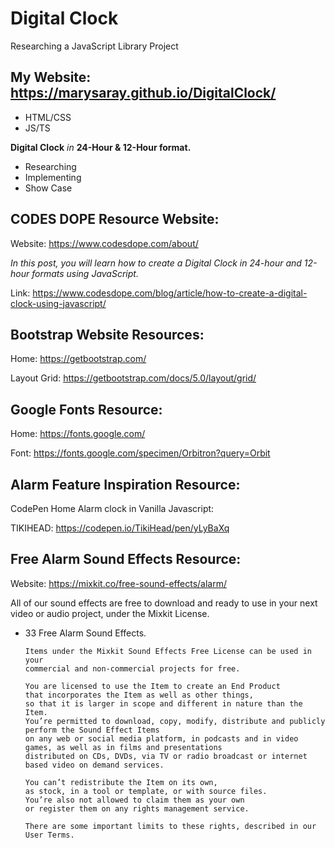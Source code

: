 # Digital Clock
Researching a JavaScript Library Project 
## My Website: https://marysaray.github.io/DigitalClock/

- HTML/CSS
- JS/TS

**Digital Clock** *in* **24-Hour & 12-Hour format.**

- Researching
- Implementing
- Show Case

## CODES DOPE Resource Website:
Website: https://www.codesdope.com/about/

*In this post, you will learn how to create a Digital Clock in 24-hour and 12-hour formats using JavaScript.*

Link: https://www.codesdope.com/blog/article/how-to-create-a-digital-clock-using-javascript/

## Bootstrap Website Resources:
Home: https://getbootstrap.com/

Layout Grid: https://getbootstrap.com/docs/5.0/layout/grid/

## Google Fonts Resource:
Home: https://fonts.google.com/

Font: https://fonts.google.com/specimen/Orbitron?query=Orbit

## Alarm Feature Inspiration Resource: 
CodePen Home Alarm clock in Vanilla Javascript:

TIKIHEAD: https://codepen.io/TikiHead/pen/yLyBaXq

## Free Alarm Sound Effects Resource:
Website: https://mixkit.co/free-sound-effects/alarm/

All of our sound effects are free to download and ready to use in your next video or audio project, under the Mixkit License.
- 33 Free Alarm Sound Effects.

      Items under the Mixkit Sound Effects Free License can be used in your
      commercial and non-commercial projects for free.

      You are licensed to use the Item to create an End Product 
      that incorporates the Item as well as other things,
      so that it is larger in scope and different in nature than the Item. 
      You’re permitted to download, copy, modify, distribute and publicly perform the Sound Effect Items 
      on any web or social media platform, in podcasts and in video games, as well as in films and presentations
      distributed on CDs, DVDs, via TV or radio broadcast or internet based video on demand services.

      You can’t redistribute the Item on its own, 
      as stock, in a tool or template, or with source files.
      You’re also not allowed to claim them as your own
      or register them on any rights management service.

      There are some important limits to these rights, described in our User Terms.
